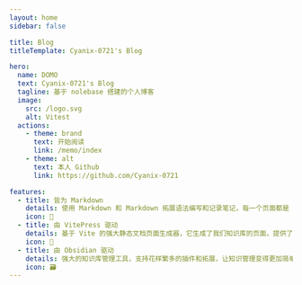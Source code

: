 ```yaml
---
layout: home
sidebar: false

title: Blog
titleTemplate: Cyanix-0721's Blog

hero:
  name: DOMO
  text: Cyanix-0721's Blog
  tagline: 基于 nolebase 搭建的个人博客
  image:
    src: /logo.svg
    alt: Vitest
  actions:
    - theme: brand
      text: 开始阅读
      link: /memo/index
    - theme: alt
      text: 本人 Github
      link: https://github.com/Cyanix-0721

features:
  - title: 皆为 Markdown
    details: 使用 Markdown 和 Markdown 拓展语法编写和记录笔记，每一个页面都是 Markdown 文件。
    icon: 📃
  - title: 由 VitePress 驱动
    details: 基于 Vite 的强大静态文档页面生成器，它生成了我们知识库的页面，提供了简单易用的主题和工具。
    icon: 🚀
  - title: 由 Obsidian 驱动
    details: 强大的知识库管理工具，支持花样繁多的插件和拓展，让知识管理变得更加简单。
    icon: 🗃
---
```


<HomePage />
